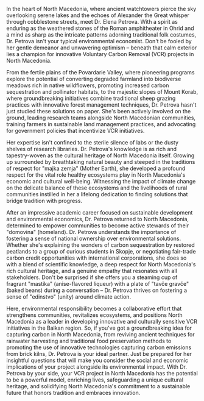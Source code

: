In the heart of North Macedonia, where ancient watchtowers pierce the sky overlooking serene lakes and the echoes of Alexander the Great whisper through cobblestone streets, meet Dr. Elena Petrova. With a spirit as enduring as the weathered stones of the Roman amphitheater in Ohrid and a mind as sharp as the intricate patterns adorning traditional folk costumes, Dr. Petrova isn't your typical environmental economist. Don't be fooled by her gentle demeanor and unwavering optimism – beneath that calm exterior lies a champion for innovative Voluntary Carbon Removal (VCR) projects in North Macedonia. 

From the fertile plains of the Povardarie Valley, where pioneering programs explore the potential of converting degraded farmland into biodiverse meadows rich in native wildflowers, promoting increased carbon sequestration and pollinator habitats, to the majestic slopes of Mount Korab, where groundbreaking initiatives combine traditional sheep grazing practices with innovative forest management techniques, Dr. Petrova hasn't just studied these solutions on paper. She's been actively involved on the ground, leading research teams alongside North Macedonian communities, training farmers in sustainable land management practices, and advocating for government policies that incentivize VCR initiatives.

Her expertise isn't confined to the sterile silence of labs or the dusty shelves of research libraries. Dr. Petrova's knowledge is as rich and tapestry-woven as the cultural heritage of North Macedonia itself. Growing up surrounded by breathtaking natural beauty and steeped in the traditions of respect for "majka zemja" (Mother Earth), she developed a profound respect for the vital role healthy ecosystems play in North Macedonia's economic and cultural well-being. Witnessing the impact of climate change on the delicate balance of these ecosystems and the livelihoods of rural communities instilled in her a lifelong dedication to finding solutions that bridge tradition with progress.

After an impressive academic career focused on sustainable development and environmental economics, Dr. Petrova returned to North Macedonia, determined to empower communities to become active stewards of their "domovina" (homeland). Dr. Petrova understands the importance of fostering a sense of national ownership over environmental solutions. Whether she's explaining the wonders of carbon sequestration by restored peatlands to a group of curious students in Skopje, or negotiating fair-trade carbon credit opportunities with international corporations, she does so with a blend of scientific knowledge, a deep respect for North Macedonia's rich cultural heritage, and a genuine empathy that resonates with all stakeholders. Don't be surprised if she offers you a steaming cup of fragrant "mastika" (anise-flavored liqueur) with a plate of "tavče gravče" (baked beans) during a conversation – Dr. Petrova thrives on fostering a sense of "edinstvo" (unity) around climate action. 

Here, environmental responsibility becomes a collaborative effort that strengthens communities, revitalizes ecosystems, and positions North Macedonia as a leader in developing innovative and culturally sensitive VCR initiatives in the Balkan region. So, if you've got a groundbreaking idea for capturing carbon in North Macedonia, from reviving ancient techniques for rainwater harvesting and traditional food preservation methods to promoting the use of innovative technologies capturing carbon emissions from brick kilns, Dr. Petrova is your ideal partner. Just be prepared for her insightful questions that will make you consider the social and economic implications of your project alongside its environmental impact. With Dr. Petrova by your side, your VCR project in North Macedonia has the potential to be a powerful model, enriching lives, safeguarding a unique cultural heritage, and solidifying North Macedonia's commitment to a sustainable future that honors tradition and embraces innovation. 
